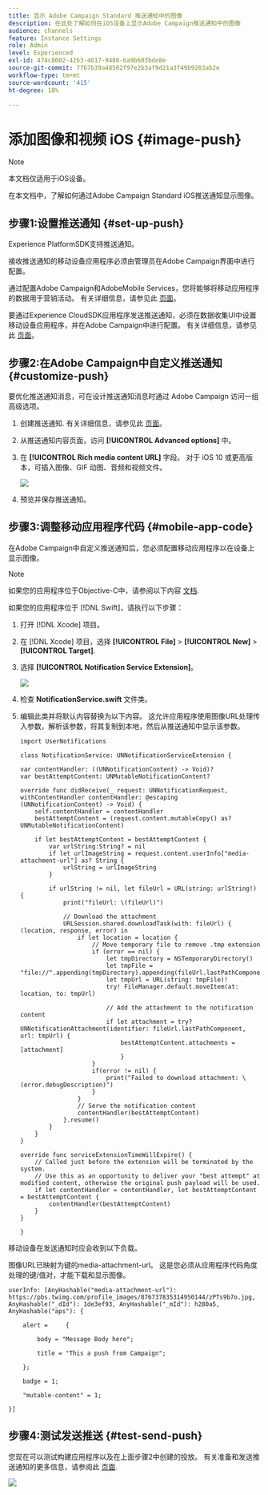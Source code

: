 ```yaml
---
title: 显示 Adobe Campaign Standard 推送通知中的图像
description: 在此处了解如何在iOS设备上显示Adobe Campaign推送通知中的图像
audience: channels
feature: Instance Settings
role: Admin
level: Experienced
exl-id: 474c8002-4263-4617-9480-6a9b603bde8e
source-git-commit: 7767b39a48502f97e2b3af9d21a3f49b9283ab2e
workflow-type: tm+mt
source-wordcount: '415'
ht-degree: 18%

---
```


# 添加图像和视频 iOS {#image-push}

>[!NOTE]
>
>本文档仅适用于iOS设备。

在本文档中，了解如何通过Adobe Campaign Standard iOS推送通知显示图像。

## 步骤1:设置推送通知 {#set-up-push}

Experience PlatformSDK支持推送通知。

接收推送通知的移动设备应用程序必须由管理员在Adobe Campaign界面中进行配置。

通过配置Adobe Campaign和AdobeMobile Services，您将能够将移动应用程序的数据用于营销活动。 有关详细信息，请参见此 [ 页面](../../administration/using/configuring-a-mobile-application.md)。

要通过Experience CloudSDK应用程序发送推送通知，必须在数据收集UI中设置移动设备应用程序，并在Adobe Campaign中进行配置。 有关详细信息，请参见此 [ 页面](../../administration/using/configuring-a-mobile-application.md#channel-specific-config)。

## 步骤2:在Adobe Campaign中自定义推送通知 {#customize-push}

要优化推送通知消息，可在设计推送通知消息时通过 Adobe Campaign 访问一组高级选项。

1. 创建推送通知. 有关详细信息，请参见此 [ 页面](../../channels/using/preparing-and-sending-a-push-notification.md)。

1. 从推送通知内容页面，访问 **[!UICONTROL Advanced options]** 中。

1. 在 **[!UICONTROL Rich media content URL]** 字段。
对于 iOS 10 或更高版本，可插入图像、GIF 动图、音频和视频文件。

   ![](assets/push_notif_advanced_6.png)

1. 预览并保存推送通知。

## 步骤3:调整移动应用程序代码 {#mobile-app-code}

在Adobe Campaign中自定义推送通知后，您必须配置移动应用程序以在设备上显示图像。

>[!NOTE]
>
>如果您的应用程序位于Objective-C中，请参阅以下内容 [文档](https://experienceleague.adobe.com/docs/mobile-services/ios/messaging-ios/push-messaging/c-set-up-rich-push-notif-ios.html).

如果您的应用程序位于 [!DNL Swift]，请执行以下步骤：

1. 打开 [!DNL Xcode] 项目。

1. 在 [!DNL Xcode] 项目，选择 **[!UICONTROL File]** > **[!UICONTROL New]** > **[!UICONTROL Target]**.

1. 选择 **[!UICONTROL Notification Service Extension]**。

   ![](assets/push_notif_advanced_12.png)

1. 检查 **NotificationService.swift** 文件类。

1. 编辑此类并将默认内容替换为以下内容。
这允许应用程序使用图像URL处理传入参数，解析该参数，将其复制到本地，然后从推送通知中显示该参数。

   ```
   import UserNotifications
   
   class NotificationService: UNNotificationServiceExtension {
   
   var contentHandler: ((UNNotificationContent) -> Void)?
   var bestAttemptContent: UNMutableNotificationContent?
   
   override func didReceive(_ request: UNNotificationRequest, withContentHandler contentHandler: @escaping (UNNotificationContent) -> Void) {
       self.contentHandler = contentHandler
       bestAttemptContent = (request.content.mutableCopy() as? UNMutableNotificationContent)
   
       if let bestAttemptContent = bestAttemptContent {
           var urlString:String? = nil
           if let urlImageString = request.content.userInfo["media-attachment-url"] as? String {
               urlString = urlImageString
           }
   
           if urlString != nil, let fileUrl = URL(string: urlString!) {
               print("fileUrl: \(fileUrl)")
   
               // Download the attachment
               URLSession.shared.downloadTask(with: fileUrl) { (location, response, error) in
                   if let location = location {
                       // Move temporary file to remove .tmp extension
                       if (error == nil) {
                           let tmpDirectory = NSTemporaryDirectory()
                           let tmpFile = "file://".appending(tmpDirectory).appending(fileUrl.lastPathComponent)
                           let tmpUrl = URL(string: tmpFile)!
                           try! FileManager.default.moveItem(at: location, to: tmpUrl)
   
                           // Add the attachment to the notification content
                           if let attachment = try? UNNotificationAttachment(identifier: fileUrl.lastPathComponent, url: tmpUrl) {
                               bestAttemptContent.attachments = [attachment]
                               }
                       }
                       if(error != nil) {
                           print("Failed to download attachment: \(error.debugDescription)")
                       }
                   }
                   // Serve the notification content
                   contentHandler(bestAttemptContent)
               }.resume()
           }
       }
   }
   
   override func serviceExtensionTimeWillExpire() {
       // Called just before the extension will be terminated by the system.
       // Use this as an opportunity to deliver your "best attempt" at modified content, otherwise the original push payload will be used.
       if let contentHandler = contentHandler, let bestAttemptContent = bestAttemptContent {
           contentHandler(bestAttemptContent)
       }
   }
   
   }
   ```

移动设备在发送通知时应会收到以下负载。

图像URL已映射为键的media-attachment-url。 这是您必须从应用程序代码角度处理的键/值对，才能下载和显示图像。

```
userInfo: [AnyHashable("media-attachment-url"): https://pbs.twimg.com/profile_images/876737835314950144/zPTs9b7o.jpg, AnyHashable("_dId"): 1de3ef93, AnyHashable("_mId"): h280a5, AnyHashable("aps"): {
 
    alert =     {
 
        body = "Message Body here";
 
        title = "This a push from Campaign";
 
    };
 
    badge = 1;
 
    "mutable-content" = 1;
 
}]
```

## 步骤4:测试发送推送 {#test-send-push}

您现在可以测试构建应用程序以及在上面步骤2中创建的投放。 有关准备和发送推送通知的更多信息，请参阅此 [页面](../../channels/using/preparing-and-sending-a-push-notification.md).

![](assets/push_notif_advanced_34.png)
